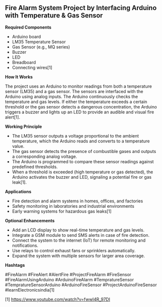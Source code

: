 
## Fire Alarm System Project by Interfacing Arduino with Temperature & Gas Sensor

**Required Components**

- Arduino board
- LM35 Temperature Sensor
- Gas Sensor (e.g., MQ series)
- Buzzer
- LED
- Breadboard
- Connecting wires[1]

**How It Works**

The project uses an Arduino to monitor readings from both a temperature sensor (LM35) and a gas sensor. The sensors are interfaced with the Arduino using analog inputs. The Arduino continuously checks the temperature and gas levels. If either the temperature exceeds a certain threshold or the gas sensor detects a dangerous concentration, the Arduino triggers a buzzer and lights up an LED to provide an audible and visual fire alert[1].

**Working Principle**

- The LM35 sensor outputs a voltage proportional to the ambient temperature, which the Arduino reads and converts to a temperature value.
- The gas sensor detects the presence of combustible gases and outputs a corresponding analog voltage.
- The Arduino is programmed to compare these sensor readings against predefined thresholds.
- When a threshold is exceeded (high temperature or gas detected), the Arduino activates the buzzer and LED, signaling a potential fire or gas leak[1].

**Applications**

- Fire detection and alarm systems in homes, offices, and factories
- Safety monitoring in laboratories and industrial environments
- Early warning systems for hazardous gas leaks[1]

**Optional Enhancements**

- Add an LCD display to show real-time temperature and gas levels.
- Integrate a GSM module to send SMS alerts in case of fire detection.
- Connect the system to the internet (IoT) for remote monitoring and notifications.
- Use relays to control exhaust fans or sprinklers automatically.
- Expand the system with multiple sensors for larger area coverage.

**Hashtags**

#FireAlarm #FireAlert #AlertFire #ProjectFireAlarm #FireSensor #FireAlarmUsingArduino #ArduinoFireAlarm #TempratureSensor #TempratureSensorArduino #ArduinoFireSensor #ProjectArduinoFireSensor #learnElectronicsindia[1]

[1] https://www.youtube.com/watch?v=fwwI4R_97DI

